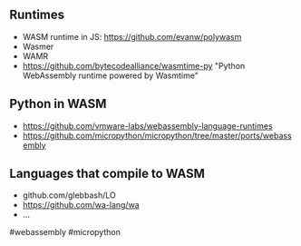 
## Runtimes

- WASM runtime in JS: https://github.com/evanw/polywasm
- Wasmer
- WAMR
- https://github.com/bytecodealliance/wasmtime-py "Python WebAssembly runtime powered by Wasmtime"

## Python in WASM

- https://github.com/vmware-labs/webassembly-language-runtimes
- https://github.com/micropython/micropython/tree/master/ports/webassembly


## Languages that compile to WASM

- github.com/glebbash/LO
- https://github.com/wa-lang/wa
- ...

<!-- Keywords -->
#webassembly #micropython
<!-- /Keywords -->
